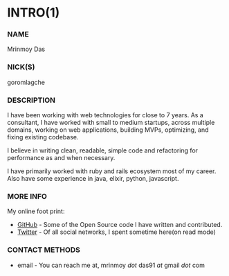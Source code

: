 # INTRO(1)

### NAME

Mrinmoy Das

### NICK(S)

goromlagche

### DESCRIPTION

I have been working with web technologies for close to 7 years. As a consultant, I have worked with small to medium startups, across multiple domains, working on web applications, building MVPs, optimizing, and fixing existing codebase.

I believe in writing clean, readable, simple code and refactoring for performance as and when necessary.

I have primarily worked with ruby and rails ecosystem most of my career. Also have some experience in java, elixir, python, javascript.

### MORE INFO

My online foot print:
- [GitHub](https://github.com/goromlagche) - Some of the Open Source code I have written and contributed.
- [Twitter](https://twitter.com/goromlagche) - Of all social networks, I spent sometime here(on read mode)

### CONTACT METHODS

- email - You can reach me at, mrinmoy *dot* das91 *at* gmail *dot* com

